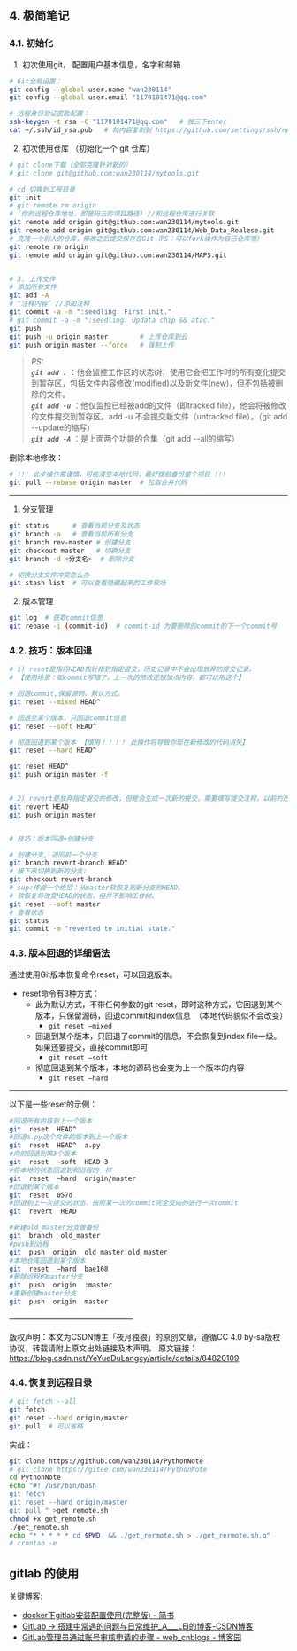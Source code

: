 ## 4. 极简笔记

### 4.1. 初始化

1. 初次使用git， 配置用户基本信息，名字和邮箱

```bash
# Git全局设置：
git config --global user.name "wan230114"
git config --global user.email "1170101471@qq.com"

# 远程身份验证密匙配置：
ssh-keygen -t rsa -C "1170101471@qq.com"   # 按三下enter
cat ~/.ssh/id_rsa.pub   # 将内容复制到 https://github.com/settings/ssh/new 内
```

2. 初次使用仓库 （初始化一个 git 仓库）

```bash
# git clone下载（全部克隆针对新的）
# git clone git@github.com:wan230114/mytools.git

# cd 切换到工程目录
git init
# git remote rm origin
# (你的远程仓库地址，即是码云的项目路径) //和远程仓库进行关联
git remote add origin git@github.com:wan230114/mytools.git
git remote add origin git@github.com:wan230114/Web_Data_Realese.git
# 克隆一个别人的仓库，修改之后提交保存在Git（PS：可以fork操作为自己仓库哦）
git remote rm origin
git remote add origin git@github.com:wan230114/MAPS.git


# 3. 上传文件
# 添加所有文件
git add -A
# "注释内容” //添加注释
git commit -a -m ":seedling: First init."
# git commit -a -m ":seedling: Updata chip && atac."
git push
git push -u origin master        # 上传仓库到云
git push origin master --force   # 强制上传
```

> *PS:*  
> ***`git add .`*** ：他会监控工作区的状态树，使用它会把工作时的所有变化提交到暂存区，包括文件内容修改(modified)以及新文件(new)，但不包括被删除的文件。  
> ***`git add -u`*** ：他仅监控已经被add的文件（即tracked file），他会将被修改的文件提交到暂存区。add -u 不会提交新文件（untracked file）。（git add --update的缩写）  
> ***`git add -A`*** ：是上面两个功能的合集（git add --all的缩写）


删除本地修改：
```bash
# !!! 此步操作需谨慎，可能清空本地代码，最好提前备份整个项目 !!!
git pull --rebase origin master  # 拉取合并代码
```


---
1. 分支管理

```bash
git status      # 查看当前分支及状态
git branch -a   # 查看当前所有分支
git branch rev-master # 创建分支
git checkout master   # 切换分支
git branch -d <分支名>  # 删除分支

# 切换分支文件冲突怎么办
git stash list  # 可以查看隐藏起来的工作现场
```

2. 版本管理

```bash
git log  # 获取commit信息
git rebase -i (commit-id)  # commit-id 为要删除的commit的下一个commit号
```


### 4.2. 技巧：版本回退

```bash
# 1) reset是指将HEAD指针指到指定提交，历史记录中不会出现放弃的提交记录。
# 【使用场景：如commit写错了，上一次的修改还想加点内容，都可以用这个】

# 回退commit,保留源码，默认方式。
git reset --mixed HEAD^

# 回退至某个版本，只回退commit信息
git reset --soft HEAD^

# 彻底回退到某个版本 【慎用！！！！ 此操作将导致你现在新修改的代码消失】
git reset --hard HEAD^

git reset HEAD^
git push origin master -f


# 2) revert是放弃指定提交的修改，但是会生成一次新的提交，需要填写提交注释，以前的历史记录都在；
git revert HEAD
git push origin master


# 技巧：版本回退+创建分支 

# 创建分支, 退回前一个分支
git branch revert-branch HEAD^
# 接下来切换到新的分支:
git checkout revert-branch
# sup:传授一个绝招：从master软恢复到新分支的HEAD。
# 软恢复将改变HEAD的状态，但并不影响工作树。
git reset --soft master
# 查看状态
git status
git commit -m "reverted to initial state."
```

### 4.3. 版本回退的详细语法

通过使用Git版本恢复命令reset，可以回退版本。
- reset命令有3种方式：
  - 此为默认方式，不带任何参数的git reset，即时这种方式，它回退到某个版本，只保留源码，回退commit和index信息　（本地代码貌似不会改变）
    - `git reset –mixed`
  - 回退到某个版本，只回退了commit的信息，不会恢复到index file一级。如果还要提交，直接commit即可
    - `git reset –soft`
  - 彻底回退到某个版本，本地的源码也会变为上一个版本的内容
    - `git reset –hard`

---
以下是一些reset的示例：
```bash
#回退所有内容到上一个版本
git  reset  HEAD^
#回退a.py这个文件的版本到上一个版本
git  reset  HEAD^  a.py
#向前回退到第3个版本
git  reset  –soft  HEAD~3
#将本地的状态回退到和远程的一样
git  reset  –hard  origin/master
#回退到某个版本
git  reset  057d
#回退到上一次提交的状态，按照某一次的commit完全反向的进行一次commit
git  revert  HEAD

#新建old_master分支做备份
git  branch  old_master
#push到远程
git  push  origin  old_master:old_master
#本地仓库回退到某个版本
git  reset  –hard  bae168
#删除远程的master分支
git  push  origin  :master
#重新创建master分支
git  push  origin  master
```

————————————————

版权声明：本文为CSDN博主「夜月独狼」的原创文章，遵循CC 4.0 by-sa版权协议，转载请附上原文出处链接及本声明。
原文链接：https://blog.csdn.net/YeYueDuLangcy/article/details/84820109



### 4.4. 恢复到远程目录

```bash
# git fetch --all
git fetch
git reset --hard origin/master
git pull  # 可以省略
```

实战：

```bash
git clone https://github.com/wan230114/PythonNote
# git clone https://gitee.com/wan230114/PythonNote
cd PythonNote
echo "#! /usr/bin/bash
git fetch 
git reset --hard origin/master 
git pull " >get_remote.sh
chmod +x get_remote.sh
./get_remote.sh
echo "* * * * * cd $PWD  && ./get_rermote.sh > ./get_rermote.sh.o"
# crontab -e

```


## gitlab 的使用

关键博客:
- [docker下gitlab安装配置使用(完整版) - 简书](https://www.jianshu.com/p/080a962c35b6)
- [GitLab → 搭建中常遇的问题与日常维护_A___LEi的博客-CSDN博客](https://blog.csdn.net/A___LEi/article/details/110476531)
- [GitLab管理员通过账号审核申请的步骤 - web_cnblogs - 博客园](https://www.cnblogs.com/xingfeng-cool/articles/15597366.html)


